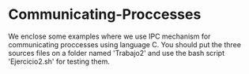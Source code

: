 # Communicating-Proccesses
We enclose some examples where we use IPC mechanism for communicating proccesses using language C.
You should put the three sources files on a folder named 'Trabajo2' and use the bash script 'Ejercicio2.sh' for testing them.


